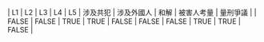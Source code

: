 | L1 | L2 | L3 | L4 | L5 | 涉及共犯 | 涉及外國人 | 和解 | 被害人考量 | 量刑爭議 |
| FALSE | FALSE | TRUE | TRUE | FALSE | FALSE | FALSE | TRUE | TRUE | FALSE |